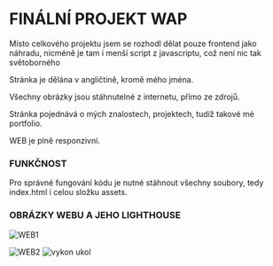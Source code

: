 # FINÁLNÍ PROJEKT WAP

Místo celkového projektu jsem se rozhodl dělat pouze frontend jako náhradu, nicméně je tam i menší script z javascriptu, což není nic tak světoborného

Stránka je dělána v angličtině, kromě mého jména.

Všechny obrázky jsou stáhnutelné z internetu, přímo ze zdrojů.

Stránka pojednává o mých znalostech, projektech, tudíž takové mé portfolio.

WEB je plně responzivní.

### FUNKČNOST

Pro správné fungování kódu je nutné stáhnout všechny soubory, tedy index.html i celou složku assets.

### OBRÁZKY WEBU A JEHO LIGHTHOUSE

![WEB1](https://github.com/ItsAlper/HTML-CSS/assets/75456808/d7333035-82b3-4922-88e2-2e9139371647)

![WEB2](https://github.com/ItsAlper/HTML-CSS/assets/75456808/df417fe2-24d0-42da-bdb5-38890ee48ce1) ![vykon ukol](https://github.com/ItsAlper/HTML-CSS/assets/75456808/c5c63da4-5e13-43f0-9b83-64ba0143a235)

